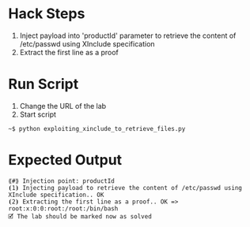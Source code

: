 # Hack Steps

1. Inject payload into 'productId' parameter to retrieve the content of /etc/passwd using XInclude specification
2. Extract the first line as a proof

# Run Script

1. Change the URL of the lab
2. Start script

```
~$ python exploiting_xinclude_to_retrieve_files.py
```

# Expected Output

```
⟪#⟫ Injection point: productId
⦗1⦘ Injecting payload to retrieve the content of /etc/passwd using XInclude specification.. OK
⦗2⦘ Extracting the first line as a proof.. OK => root:x:0:0:root:/root:/bin/bash
🗹 The lab should be marked now as solved
```
